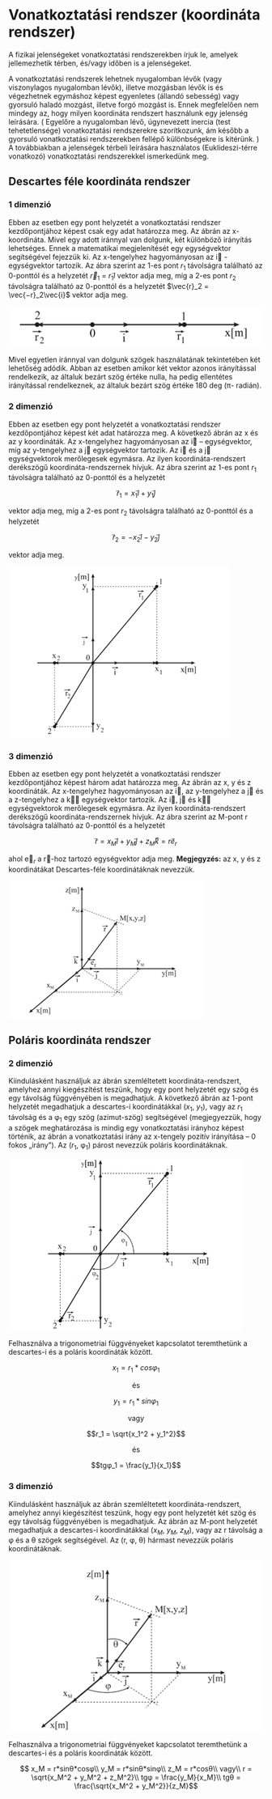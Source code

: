 # Vonatkoztatási rendszer (koordináta rendszer)

A fizikai jelenségeket vonatkoztatási rendszerekben írjuk le, amelyek jellemezhetik térben,
és/vagy időben is a jelenségeket. 

A vonatkoztatási rendszerek lehetnek nyugalomban lévők (vagy viszonylagos nyugalomban lévők), illetve mozgásban lévők is és végezhetnek egymáshoz képest egyenletes (állandó sebesség) vagy gyorsuló haladó mozgást, illetve forgó mozgást is. Ennek megfelelően nem mindegy az, hogy milyen koordináta rendszert használunk egy jelenség leírására. ( Egyelőre a nyugalomban lévő, úgynevezett inercia (test tehetetlensége) vonatkoztatási rendszerekre szorítkozunk, ám később a gyorsuló vonatkoztatási rendszerekben fellépő különbségekre is kitérünk. )
A továbbiakban a jelenségek térbeli leírására használatos (Euklideszi-térre vonatkozó)
vonatkoztatási rendszerekkel ismerkedünk meg.

## Descartes féle koordináta rendszer

### 1 dimenzió

Ebben az esetben egy pont helyzetét a vonatkoztatási rendszer kezdőpontjához képest csak
egy adat határozza meg. Az ábrán az x-koordináta. Mivel egy adott iránnyal van dolgunk, két
különböző irányítás lehetséges. Ennek a matematikai megjelenítését egy egységvektor
segítségével fejezzük ki. Az x-tengelyhez hagyományosan az i⃗ - egységvektor tartozik. Az ábra
szerint az 1-es pont $r_1$ távolságra található az 0-ponttól és a helyzetét $\vec{r}_1$ = $r_1i⃗$ vektor adja meg,
míg a 2-es pont $r_2$ távolságra található az 0-ponttól és a helyzetét $\vec{r}_2 = \vec{−r}_2\vec{i}$ vektor adja meg.

![Screenshot from 2023-11-12 14-58-00.png](Vonatkoztata%CC%81si%20rendszer%20(koordina%CC%81ta%20rendszer)/Screenshot_from_2023-11-12_14-58-00.png)

Mivel egyetlen iránnyal van dolgunk szögek használatának tekintetében két lehetőség
adódik. Abban az esetben amikor két vektor azonos irányítással rendelkezik, az általuk bezárt szög értéke nulla, ha pedig ellentétes irányítással rendelkeznek, az általuk bezárt szög értéke 180 deg (π- radián).

### 2 dimenzió

Ebben az esetben egy pont helyzetét a vonatkoztatási rendszer kezdőpontjához képest két
adat határozza meg. A következő ábrán az x és az y koordináták. Az x-tengelyhez hagyományosan az i⃗ – egységvektor, míg az y-tengelyhez a j⃗ egységvektor tartozik. Az i⃗ és a j⃗ egységvektorok merőlegesek egymásra. Az ilyen koordináta-rendszert derékszögű koordináta-rendszernek hívjuk.
Az ábra szerint az 1-es pont $r_1$ távolságra található az 0-ponttól és a helyzetét

$$
r⃗_1 = x_1i⃗ + y_1j⃗
$$

vektor adja meg, míg a 2-es pont $r_2$ távolságra található az 0-ponttól és a helyzetét

$$
r⃗_2 = −x_2i⃗−y_2j⃗
$$

vektor adja meg.

![Screenshot from 2023-11-12 15-06-50.png](Vonatkoztata%CC%81si%20rendszer%20(koordina%CC%81ta%20rendszer)/Screenshot_from_2023-11-12_15-06-50.png)

### 3 dimenzió

Ebben az esetben egy pont helyzetét a vonatkoztatási rendszer kezdőpontjához képest
három adat határozza meg. Az ábrán az x, y és z koordináták. Az x-tengelyhez hagyományosan az i⃗, az y-tengelyhez a j⃗ és a z-tengelyhez a k⃗⃗ egységvektor tartozik. Az i⃗, j⃗ és k⃗⃗ egységvektorok merőlegesek egymásra. Az ilyen koordináta-rendszert derékszögű koordináta-rendszernek hívjuk.
Az ábra szerint az M-pont r távolságra található az 0-ponttól és a helyzetét

$$
r⃗ = x_Mi⃗ + y_Mj⃗ + z_Mk⃗⃗ = re⃗_r
$$

ahol e⃗$_r$ a r⃗-hoz tartozó egységvektor adja meg.
**Megjegyzés:** az x, y és z koordinátákat Descartes-féle koordinátáknak nevezzük.

![Screenshot from 2023-11-15 16-16-13.png](Vonatkoztata%CC%81si%20rendszer%20(koordina%CC%81ta%20rendszer)/Screenshot_from_2023-11-15_16-16-13.png)

## Poláris koordináta rendszer

### 2 dimenzió

Kiindulásként használjuk az ábrán szemléltetett koordináta-rendszert, amelyhez annyi kiegészítést teszünk, hogy egy pont helyzetét egy szög és egy távolság függvényében is
megadhatjuk. A következő ábrán az 1-pont helyzetét megadhatjuk a descartes-i koordinátákkal ($x_1$, $y_1$), vagy az $r_1$ távolság és a φ$_1$ egy szög (azimut-szög) segítségével (megjegyezzük, hogy a szögek meghatározása is mindig egy vonatkoztatási irányhoz képest történik, az ábrán a vonatkoztatási irány az x-tengely pozitív irányítása – 0 fokos „irány”). Az ($r_1$, φ$_1$) párost nevezzük poláris koordinátáknak.

![Screenshot from 2023-11-12 15-12-17.png](Vonatkoztata%CC%81si%20rendszer%20(koordina%CC%81ta%20rendszer)/Screenshot_from_2023-11-12_15-12-17.png)

Felhasználva a trigonometriai függvényeket kapcsolatot teremthetünk a descartes-i és a
poláris koordináták között.

$$x_1 = r_1*cosφ_1$$

<center>és</center>

$$y_1 = r_1 * sinφ_1$$

<center>vagy</center>

$$r_1 = \sqrt{x_1^2 + y_1^2}$$
<center>és</center>

$$tgφ_1 = \frac{y_1}{x_1}$$

### 3 dimenzió

Kiindulásként használjuk az ábrán szemléltetett koordináta-rendszert, amelyhez annyi
kiegészítést teszünk, hogy egy pont helyzetét két szög és egy távolság függvényében is
megadhatjuk. Az ábrán az M-pont helyzetét megadhatjuk a descartes-i koordinátákkal
($x_M$, $y_M$, $z_M$), vagy az r távolság a φ és a θ szögek segítségével. Az (r, φ, θ) hármast nevezzük poláris koordinátáknak.

![Screenshot from 2023-11-12 16-12-05.png](Vonatkoztata%CC%81si%20rendszer%20(koordina%CC%81ta%20rendszer)/Screenshot_from_2023-11-12_16-12-05.png)

Felhasználva a trigonometriai függvényeket kapcsolatot teremthetünk a descartes-i és a
poláris koordináták között.  

$$
x_M = r*sinθ*cosφ\\
y_M = r*sinθ*sinφ\\
z_M = r*cosθ\\
vagy\\
r = \sqrt{x_M^2 + y_M^2 + z_M^2}\\
tgφ = \frac{y_M}{x_M}\\
tgθ = \frac{\sqrt{x_M^2 + y_M^2}}{z_M}$$
